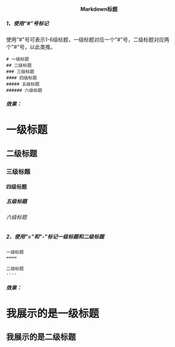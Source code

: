 #### <center>Markdown标题</center>
##### 1、使用“#”号标记<br/>
使用"#"号可表示1-6级标题，一级标题对应一个"#"号，二级标题对应两个"#"号，以此类推。
```
# 一级标题
## 二级标题
### 三级标题
#### 四级标题
##### 五级标题
###### 六级标题
```
##### 效果：<br/>
# 一级标题
## 二级标题
### 三级标题
#### 四级标题
##### 五级标题
###### 六级标题

##### 2、使用"="和"-"标记一级标题和二级标题
```
一级标题
====

二级标题
----
```
##### 效果：<br/>
我展示的是一级标题
=
我展示的是二级标题
-